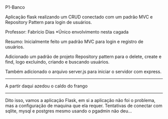 P1-Banco

Aplicação flask realizando um CRUD conectado com um padrão MVC e Repository Pattern para login de usuários.

Professor: Fabrício Dias *Único envolvimento nesta cagada

Resumo:
Inicialmente feito um padrão MVC para login e registro de usuários.

Adicionado um padrão de projeto Repository pattern para o delete, create e find, logo excluindo, criando e buscando usuários.

Também adicionado o arquivo server.js para iniciar o servidor com express.

---------------------------------------------------

A partir daqui azedou o caldo do frango

---------------------------------------------------

Dito isso, vamos a aplicação Flask, em si a aplicação não foi o problema, mas a configuração de maquina que ela requer.
Tentativas de conectar com sqlite, mysql e postgres mesmo usando o pgadmin não deu...
